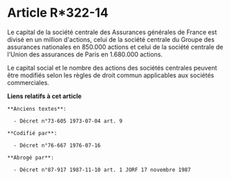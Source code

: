 # Article R*322-14

Le capital de la société centrale des Assurances générales de France est divisé en un million d'actions, celui de la société
centrale du Groupe des assurances nationales en 850.000 actions et celui de la société centrale de l'Union des assurances de
Paris en 1.680.000 actions.

Le capital social et le nombre des actions des sociétés centrales peuvent être modifiés selon les règles de droit commun
applicables aux sociétés commerciales.

**Liens relatifs à cet article**

	**Anciens textes**:

	  - Décret n°73-605 1973-07-04 art. 9

	**Codifié par**:

	  - Décret n°76-667 1976-07-16

	**Abrogé par**:

	  - Décret n°87-917 1987-11-10 art. 1 JORF 17 novembre 1987

